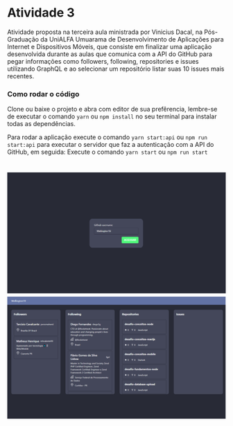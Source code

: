 # Atividade 3

Atividade proposta na terceira aula ministrada por Vinicius Dacal, na Pós-Graduação da UniALFA Umuarama de Desenvolvimento de Aplicações para Internet e Dispositivos Móveis, que consiste em finalizar uma aplicação desenvolvida durante as aulas que comunica com a API do GitHub para pegar informações como followers, following, repositories e issues utilizando GraphQL e ao selecionar um repositório listar suas 10 issues mais recentes.
### Como rodar o código

Clone ou baixe o projeto e abra com editor de sua prefêrencia, lembre-se de executar o comando `yarn` ou `npm install` no seu terminal para instalar todas as dependências.

Para rodar a aplicação execute o comando `yarn start:api` ou `npm run start:api` para executar o servidor que faz a autenticação com a API do GitHub, em seguida:
Execute o comando `yarn start` ou `npm run start`

<h1 align="center">
  <img alt="Login" title="Login" src="./assets/login.png" />
  
  <img alt="Dashboard" title="Dashboard" src="./assets/dashboard.png" />
</h1>